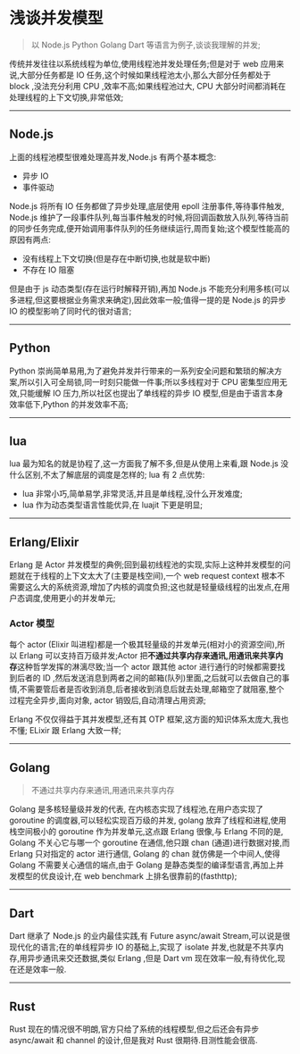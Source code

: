 # 浅谈并发模型

> 以 Node.js Python Golang Dart 等语言为例子,谈谈我理解的并发;

传统并发往往以系统线程为单位,使用线程池并发处理任务;但是对于 web 应用来说,大部分任务都是 IO 任务,这个时候如果线程池太小,那么大部分任务都处于 block ,没法充分利用 CPU ,效率不高;如果线程池过大, CPU 大部分时间都消耗在处理线程的上下文切换,非常低效;

---

## Node.js

上面的线程池模型很难处理高并发,Node.js 有两个基本概念:

- 异步 IO
- 事件驱动

Node.js 将所有 IO 任务都做了异步处理,底层使用 epoll 注册事件,等待事件触发, Node.js 维护了一段事件队列,每当事件触发的时候,将回调函数放入队列,等待当前的同步任务完成,便开始调用事件队列的任务继续运行,周而复始;这个模型性能高的原因有两点:

- 没有线程上下文切换(但是存在中断切换,也就是软中断)
- 不存在 IO 阻塞

但是由于 js 动态类型(存在运行时解释开销),再加 Node.js 不能充分利用多核(可以多进程,但这要根据业务需求来确定),因此效率一般;值得一提的是 Node.js 的异步 IO 的模型影响了同时代的很对语言;

---

## Python

Python 崇尚简单易用,为了避免并发并行带来的一系列安全问题和繁琐的解决方案,所以引入可全局锁,同一时刻只能做一件事;所以多线程对于 CPU 密集型应用无效,只能缓解 IO 压力,所以社区也提出了单线程的异步 IO 模型,但是由于语言本身效率低下,Python 的并发效率不高;

---

## lua

lua 最为知名的就是协程了,这一方面我了解不多,但是从使用上来看,跟 Node.js 没什么区别,不太了解底层的调度是怎样的; lua 有 2 点优势:

- lua 非常小巧,简单易学,非常灵活,并且是单线程,没什么开发难度;
- lua 作为动态类型语言性能优异,在 luajit 下更是明显;

---

## Erlang/Elixir

Erlang 是 Actor 并发模型的典例;回到最初线程池的实现,实际上这种并发模型的问题就在于线程的上下文太大了(主要是栈空间),一个 web request context 根本不需要这么大的系统资源,增加了内核的调度负担;这也就是轻量级线程的出发点,在用户态调度,使用更小的并发单元;

### Actor 模型

每个 actor (Elixir 叫进程)都是一个极其轻量级的并发单元(相对小的资源空间),所以 Erlang 可以支持百万级并发;Actor 把**不通过共享内存来通讯,用通讯来共享内存**这种哲学发挥的淋漓尽致;当一个 actor 跟其他 actor 进行通行的时候都需要找到后者的 ID ,然后发送消息到两者之间的邮箱(队列)里面,之后就可以去做自己的事情,不需要管后者是否收到消息,后者接收到消息后就去处理,邮箱空了就阻塞,整个过程完全异步,面向对象, actor 销毁后,自动清理占用资源;

Erlang 不仅仅得益于其并发模型,还有其 OTP 框架,这方面的知识体系太庞大,我也不懂;
ELixir 跟 Erlang 大致一样;

---

## Golang

> 不通过共享内存来通讯,用通讯来共享内存

Golang 是多核轻量级并发的代表, 在内核态实现了线程池,在用户态实现了 goroutine 的调度器,可以轻松实现百万级的并发, golang 放弃了线程和进程,使用栈空间极小的 goroutine 作为并发单元,这点跟 Erlang 很像,与 Erlang 不同的是, Golang 不关心它与哪一个 goroutine 在通信,他只跟 chan (通道)进行数据对接,而 Erlang 只对指定的 actor 进行通信, Golang 的 chan 就仿佛是一个中间人,使得 Golang 不需要关心通信的端点,由于 Golang 是静态类型的编译型语言,再加上并发模型的优良设计,在 web benchmark 上排名很靠前的(fasthttp);

---

## Dart

Dart 继承了 Node.js 的业内最佳实践,有 Future async/await Stream,可以说是很现代化的语言;在的单线程异步 IO 的基础上,实现了 isolate 并发,也就是不共享内存,用异步通讯来交还数据,类似 Erlang ,但是 Dart vm 现在效率一般,有待优化,现在还是效率一般.

---

## Rust

Rust 现在的情况很不明朗,官方只给了系统的线程模型,但之后还会有异步 async/await 和 channel 的设计,但是我对 Rust 很期待.目测性能会很高.
